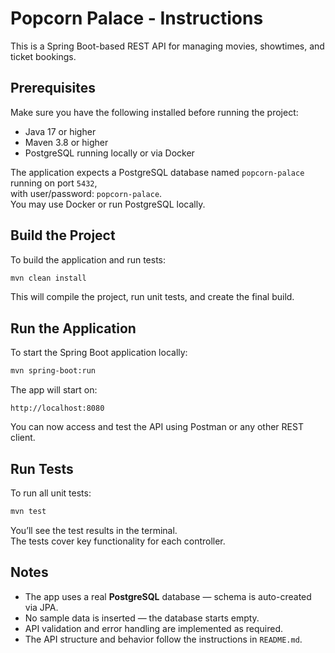 # Popcorn Palace - Instructions

This is a Spring Boot-based REST API for managing movies, showtimes, and ticket bookings.

## Prerequisites

Make sure you have the following installed before running the project:

- Java 17 or higher  
- Maven 3.8 or higher  
- PostgreSQL running locally or via Docker

The application expects a PostgreSQL database named `popcorn-palace` running on port `5432`,  
with user/password: `popcorn-palace`.  
You may use Docker or run PostgreSQL locally.

## Build the Project

To build the application and run tests:

```bash
mvn clean install
```

This will compile the project, run unit tests, and create the final build.

## Run the Application

To start the Spring Boot application locally:

```bash
mvn spring-boot:run
```

The app will start on:

```
http://localhost:8080
```

You can now access and test the API using Postman or any other REST client.

## Run Tests

To run all unit tests:

```bash
mvn test
```

You’ll see the test results in the terminal.  
The tests cover key functionality for each controller.

## Notes

- The app uses a real **PostgreSQL** database — schema is auto-created via JPA.
- No sample data is inserted — the database starts empty.
- API validation and error handling are implemented as required.
- The API structure and behavior follow the instructions in `README.md`.
